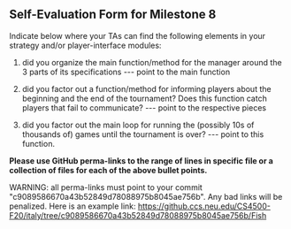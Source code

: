 ## Self-Evaluation Form for Milestone 8

Indicate below where your TAs can find the following elements in your strategy and/or player-interface modules:

1. did you organize the main function/method for the manager around
the 3 parts of its specifications --- point to the main function


2. did you factor out a function/method for informing players about
the beginning and the end of the tournament? Does this function catch
players that fail to communicate? --- point to the respective pieces


3. did you factor out the main loop for running the (possibly 10s of
thousands of) games until the tournament is over? --- point to this
function.

**Please use GitHub perma-links to the range of lines in specific
file or a collection of files for each of the above bullet points.**


  WARNING: all perma-links must point to your commit "c9089586670a43b52849d78088975b8045ae756b".
  Any bad links will be penalized.
  Here is an example link:
    <https://github.ccs.neu.edu/CS4500-F20/italy/tree/c9089586670a43b52849d78088975b8045ae756b/Fish>

